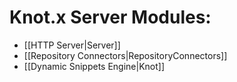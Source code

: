 # Knot.x Server Modules:
- [[HTTP Server|Server]]
- [[Repository Connectors|RepositoryConnectors]]
- [[Dynamic Snippets Engine|Knot]]
